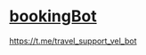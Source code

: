 # [bookingBot]([url](https://t.me/travel_support_vel_bot)https://t.me/travel_support_vel_bot)
https://t.me/travel_support_vel_bot
